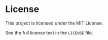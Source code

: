# License

This project is licensed under the MIT License.

See the full license text in the `LICENSE` file.
